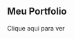 ## Meu Portfolio
<span>Clique <a href="https://portfolio-five-indol-22.vercel.app/" style="color:#333; text-decoration: none;">aqui</a> para ver</span>
